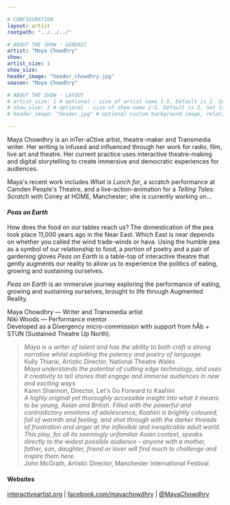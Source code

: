 ```yaml
---

# CONFIGURATION
layout: artist
rootpath: "../../../"

# ABOUT THE SHOW - GENERIC
artist: "Maya Chowdhry"
show: 
artist_size: 1
show_size: 
header_image: "header_chowdhry.jpg"
season: "Maya Chowdhry"

# ABOUT THE SHOW - LAYOUT
# artist_size: 1 # optional - size of artist name 1-5. Default is 1. Set longer names to lower values
# show_size: 2 # optional - size of show name 2-5. Default is 2. Set longer names to lower values
# header_image: "header.jpg" # optional custom background image, relative to current page

---
```

Maya Chowdhry is an inTer-aCtive artist, theatre-maker and Transmedia writer. Her writing is infused and influenced through her work for radio, film, live art and theatre. Her current practice uses interactive theatre-making and digital storytelling to create immersive and democratic experiences for audiences.          
         
Maya's recent work includes *What is Lunch for*, a scratch performance at Camden People's Theatre, and a live-action-animation for a *Telling Tales: Scratch* with Coney at HOME, Manchester; she is currently working on…                      
         
#### *Peas on Earth*                
How does the food on our tables reach us? The domestication of the pea took place 11,000 years ago in the Near East. Which East is near depends on whether you called the wind trade-winds or hava. Using the humble pea as a symbol of our relationship to food, a portion of poetry and a pair of gardening gloves *Peas on Earth* is a table-top of interactive theatre that gently augments our reality to allow us to experience the politics of eating, growing and sustaining ourselves.               
         
*Peas on Earth* is an immersive journey exploring the performance of eating, growing and sustaining ourselves, brought to life through Augmented Reality.        
         
Maya Chowdhry — Writer and Transmedia artist         
Niki Woods — Performance mentor          
Developed as a Divergency micro-commission with support from hÅb + STUN (Sustained Theatre Up North).              
         
>*Maya is a writer of talent and has the ability to both craft a strong narrative whilst exploiting the potency and poetry of language.*<br>Kully Thiarai, Artistic Director, National Theatre Wales         
>*Maya understands the potential of cutting edge technology, and uses it creativity to tell stories that engage and immerse audiences in new and exciting ways*<br>Karen Shannon, Director, Let's Go Forward to Kaahini        
>*A highly original yet thoroughly accessible insight into what it means to be young, Asian and British. Filled with the powerful and contradictory emotions of adolescence, Kaahini is brightly coloured, full of warmth and feeling, and shot through with the darker threads of frustration and anger at the inflexible and inexplicable adult world. This play, for all its seemingly unfamiliar Asian context, speaks directly to the widest possible audience - anyone with a mother, father, son, daughter, friend or lover will find much to challenge and inspire them here.*<br>John McGrath, Artistic Director, Manchester International Festival         
         
#### Websites          
<a href="http://www.interactiveartist.org" target="_blank">interactiveartist.org</a> | <a href="http://facebook.com/mayachowdhry" target="_blank">facebook.com/mayachowdhry</a> | <a href="http://twitter.com/MayaChowdhry" target="_blank">@MayaChowdhry</a>
